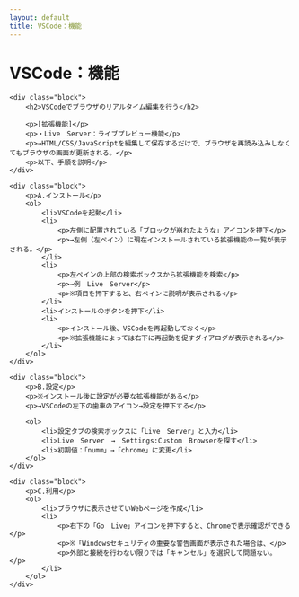 ```yaml
---
layout: default
title: VSCode：機能
---
```

<body>
    <div class="block">
        <h1>VSCode：機能</h1>
    </div>

    <div class="block">
        <h2>VSCodeでブラウザのリアルタイム編集を行う</h2>
        
        <p>[拡張機能]</p>
        <p>・Live　Server：ライブプレビュー機能</p>
        <p>→HTML/CSS/JavaScriptを編集して保存するだけで、ブラウザを再読み込みしなくてもブラウザの画面が更新される。</p>
        <p>以下、手順を説明</p>
    </div>

    <div class="block">
        <p>A.インストール</p>
        <ol>
            <li>VSCodeを起動</li>
            <li>
                <p>左側に配置されている「ブロックが崩れたような」アイコンを押下</p>
                <p>→左側（左ペイン）に現在インストールされている拡張機能の一覧が表示される。</p>
            </li>
            <li>
                <p>左ペインの上部の検索ボックスから拡張機能を検索</p>
                <p>→例　Live　Server</p>
                <p>※項目を押下すると、右ペインに説明が表示される</p>
            </li>
            <li>インストールのボタンを押下</li>
            <li>
                <p>インストール後、VSCodeを再起動しておく</p>
                <p>※拡張機能によっては右下に再起動を促すダイアログが表示される</p>  
            </li>
        </ol>
    </div>

    <div class="block">
        <p>B.設定</p>
        <p>※インストール後に設定が必要な拡張機能がある</p>
        <p>→VSCodeの左下の歯車のアイコン→設定を押下する</p>

        <ol>
            <li>設定タブの検索ボックスに「Live　Server」と入力</li>
            <li>Live　Server　→　Settings:Custom　Browserを探す</li>
            <li>初期値：「numm」→「chrome」に変更</li>
        </ol>
    </div>

    <div class="block">
        <p>C.利用</p>
        <ol>
            <li>ブラウザに表示させていWebページを作成</li>
            <li>
                <p>右下の「Go　Live」アイコンを押下すると、Chromeで表示確認ができる</p>
                <p>※「Windowsセキュリティの重要な警告画面が表示された場合は、</p>
                <p>外部と接続を行わない限りでは「キャンセル」を選択して問題ない。</p>
            </li>
        </ol>
    </div>
</body>
</html>